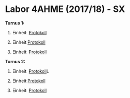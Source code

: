 # Labor 4AHME (2017/18) - SX

__Turnus 1:__
1. Einheit: [Protokoll](sacrom14/LaborprotokollUE1.md)

 2. Einheit:[Protokoll](https://github.com/HTLMechatronics/m14-la1-sx/blob/sacrom14/sacrom14/LaborprotokollUE2.md)

3. Einheit: [Protokoll](sacrom14/LaborprotokollUE3.md)



__Turnus 2:__
1. Einheit: [Protokoll](sacrom14/LaborprotokollUE1.2.md)L

 2. Einheit:[Protokoll]()

3. Einheit: [Protokoll]()
